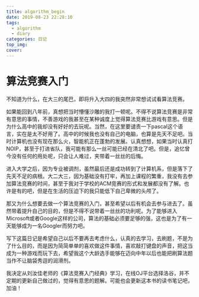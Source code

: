 ```yaml
---
title: algorithm_begin
date: 2019-08-23 22:28:10
tags:
  - algorithm
  - diary
categories: 日记
top_img:
cover:
---
```


# 算法竞赛入门

​	不知道为什么，在大三的尾巴，即将升入大四的我突然非常想试试看算法竞赛。

​	如果能回到八年前，真想把当时懵懂沙雕的我打一顿呢。不得不说算法竞赛是非常有意思的事情，不善游戏的我甚至在某种诚度上觉得算法竞赛比游戏有意思。但是为什么高中的我却没有好好的去玩呢。当然，在这里要谴责一下pascal这个语言，实在是太不好用了。高中的时候我也没有自己的电脑，也算是先天不足吧。当时计算机也没有现在那么火，智能机正在蓬勃的发展。认真想想，如果当时认真打NOIP，甚至于打进省队，我可能有那么一丝可能已经在清北了吧。但是，追忆曾今没有任何的用处呢，只会让人难过，夹带着一丝丝的后悔。

​	进入大学之后，因为专业被调剂，虽然最后还是成功转到了计算机系，但是落下了先天不足的病根。大二大三，因为基础没有打牢，再加上课程的繁重，我没有去参加算法竞赛的时间，甚至于我对于学校的ACM竞赛的形式和发展都没有了解。也许是有的吧，但是在生活的压迫下的我只能低下自己卑微的头颅了。

​	那又为什么想要去做一个算法竞赛的入门，甚至希望以后有机会去参与进去了。虽然带着提升自己的目的，但是不得不说带着一丝丝的功利呢。为了能够进入Microsoft或者Google这样的公司，算法的基础必须要足够的强，这也是为了有一天能够成为一名Googler而努力吧。

​	写下这篇日记是希望自己以后不要再去考虑什么，认真的去学习，去刷题，不是为了什么目的，而是因为简简单单的喜欢做这件事情，喜欢敲打键盘的声音，把这当成为一种游戏而玩下去，希望我这个大龄选手能够在迈向中年以后也能把刷算法题当作不让脑袋秀逗的润滑剂。

​	我决定从刘汝佳老师的《算法竞赛入门经典》学习，在线OJ平台选择洛谷，并不定期的更新自己做过的，觉得有意思的题解。可能也会更新这本书的读书笔记吧，加油！